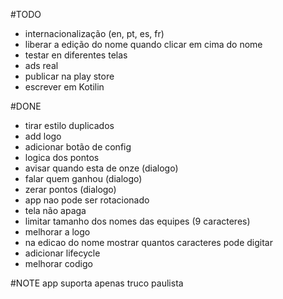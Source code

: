 #TODO
- internacionalização (en, pt, es, fr)
- liberar a edição do nome quando clicar em cima do nome
- testar en diferentes telas
- ads real
- publicar na play store
- escrever em Kotilin

#DONE
- tirar estilo duplicados
- add logo
- adicionar botão de config
- logica dos pontos
- avisar quando esta de onze (dialogo)
- falar quem ganhou (dialogo)
- zerar pontos (dialogo)
- app nao pode ser rotacionado
- tela não apaga
- limitar tamanho dos nomes das equipes (9 caracteres)
- melhorar a logo
- na edicao do nome mostrar quantos caracteres pode digitar
- adicionar lifecycle
- melhorar codigo

#NOTE
app suporta apenas truco paulista
